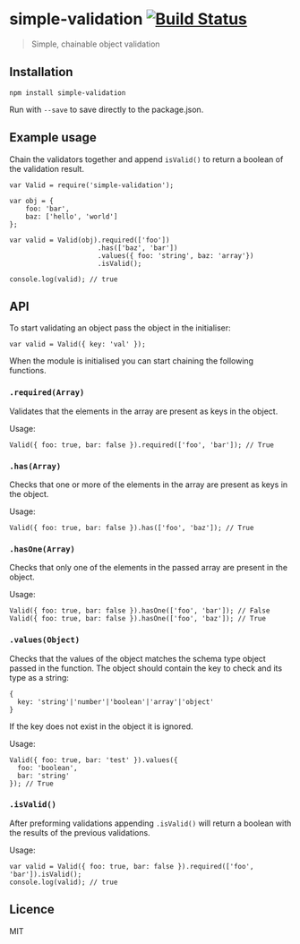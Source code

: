 # simple-validation [![Build Status](https://travis-ci.org/matiasdoyle/simple-validation.png?branch=master)](https://travis-ci.org/matiasdoyle/simple-validation)

> Simple, chainable object validation

## Installation

	npm install simple-validation

Run with `--save` to save directly to the package.json.

## Example usage

Chain the validators together and append `isValid()` to return a boolean of the validation result.

	var Valid = require('simple-validation');

	var obj = {
		foo: 'bar',
		baz: ['hello', 'world']
	};

	var valid = Valid(obj).required(['foo'])
						  .has(['baz', 'bar'])
						  .values({ foo: 'string', baz: 'array'})
						  .isValid();

	console.log(valid); // true


## API

To start validating an object pass the object in the initialiser:

	var valid = Valid({ key: 'val' });

When the module is initialised you can start chaining the following functions.

### `.required(Array)`

Validates that the elements in the array are present as keys in the object.

Usage:

	Valid({ foo: true, bar: false }).required(['foo', 'bar']); // True

### `.has(Array)`

Checks that one or more of the elements in the array are present as keys in the object.

Usage:

	Valid({ foo: true, bar: false }).has(['foo', 'baz']); // True

### `.hasOne(Array)`

Checks that only one of the elements in the passed array are present in the object.

Usage:

	Valid({ foo: true, bar: false }).hasOne(['foo', 'bar']); // False
	Valid({ foo: true, bar: false }).hasOne(['foo', 'baz']); // True

### `.values(Object)`

Checks that the values of the object matches the schema type object passed in the function. The object should contain the key to check and its type as a string:

	{
	  key: 'string'|'number'|'boolean'|'array'|'object'
	}

If the key does not exist in the object it is ignored.

Usage:

	Valid({ foo: true, bar: 'test' }).values({
	  foo: 'boolean',
	  bar: 'string'
	}); // True

### `.isValid()`

After preforming validations appending `.isValid()` will return a boolean with the results of the previous validations.

Usage:

	var valid = Valid({ foo: true, bar: false }).required(['foo', 'bar']).isValid();
	console.log(valid); // true

## Licence

MIT
